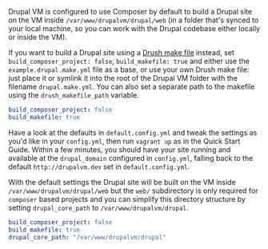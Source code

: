 Drupal VM is configured to use Composer by default to build a Drupal site on the VM inside `/var/www/drupalvm/drupal/web` (in a folder that's synced to your local machine, so you can work with the Drupal codebase either locally or inside the VM).

If you want to build a Drupal site using a [Drush make file](http://www.drush.org/en/master/make/) instead, set `build_composer_project: false`, `build_makefile: true` and either use the `example.drupal.make.yml` file as a base, or use your own Drush make file: just place it or symlink it into the root of the Drupal VM folder with the filename `drupal.make.yml`. You can also set a separate path to the makefile using the `drush_makefile_path` variable.

```yaml
build_composer_project: false
build_makefile: true
```

Have a look at the defaults in `default.config.yml` and tweak the settings as you'd like in your `config.yml`, then run `vagrant up` as in the Quick Start Guide. Within a few minutes, you should have your site running and available at the `drupal_domain` configured in `config.yml`, falling back to the default `http://drupalvm.dev` set in `default.config.yml`.

With the default settings the Drupal site will be built on the VM inside `/var/www/drupalvm/drupal/web` but the `web/` subdirectory is only required for `composer` based projects and you can simplify this directory structure by setting `drupal_core_path` to `/var/www/drupalvm/drupal`.

```yaml
build_composer_project: false
build_makefile: true
drupal_core_path: "/var/www/drupalvm/drupal"
```
